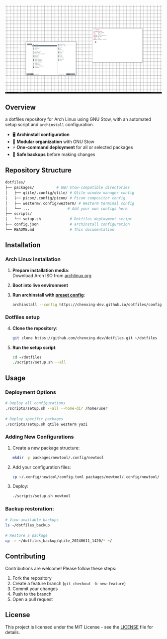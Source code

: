 ![Dotfiles Preview](./screenshot.png)  

## Overview

a dotfiles repository for Arch Linux using GNU Stow, with an automated setup script and `archinstall` configuration.  

- 🖥️ **Archinstall configuration**
- 🧩 **Modular organization** with GNU Stow
- ⚡ **One-command deployment** for all or selected packages
- 🔄 **Safe backups** before making changes

## Repository Structure

```bash
dotfiles/
├── packages/          # GNU Stow-compatible directories
│   ├── qtile/.config/qtile/ # Qtile window manager config
│   ├── picom/.config/picom/ # Picom compositor config
│   ├── wezterm/.config/wezterm/ # Wezterm terminal config
│   └── ...                 # Add your own configs here
├── scripts/
│   └── setup.sh             # Dotfiles deployment script
├── config.json              # archinstall configuration
└── README.md                # This documentation
```

## Installation

### Arch Linux Installation

1. **Prepare installation media**:  
   Download Arch ISO from [archlinux.org](https://archlinux.org/download/)

2. **Boot into live environment**

3. **Run archinstall with [preset config](https://chenxing-dev.github.io/dotfiles/config.json)**:
   ```bash
   archinstall --config https://chenxing-dev.github.io/dotfiles/config.json
   ```

### Dotfiles setup

4. **Clone the repository**:
   ```bash
   git clone https://github.com/chenxing-dev/dotfiles.git ~/dotfiles
   ```

5. **Run the setup script**:
   ```bash
   cd ~/dotfiles
   ./scripts/setup.sh --all
   ```

## Usage

### Deployment Options

```bash
# Deploy all configurations
./scripts/setup.sh --all --home-dir /home/user

# Deploy specific packages
./scripts/setup.sh qtile wezterm yazi
```

### Adding New Configurations

1. Create a new package structure:
   ```bash
   mkdir -p packages/newtool/.config/newtool
   ```

2. Add your configuration files:
   ```bash
   cp ~/.config/newtool/config.toml packages/newtool/.config/newtool/
   ```

3. Deploy:
   ```bash
   ./scripts/setup.sh newtool
   ```

### **Backup restoration**:

   ```bash
   # View available backups
   ls ~/dotfiles_backup
   
   # Restore a package
   cp -r ~/dotfiles_backup/qtile_20240611_1420/* ~/
   ```

## Contributing

Contributions are welcome! Please follow these steps:

1. Fork the repository
2. Create a feature branch (`git checkout -b new-feature`)
3. Commit your changes
4. Push to the branch
5. Open a pull request

## License

This project is licensed under the MIT License - see the [LICENSE](LICENSE) file for details.

